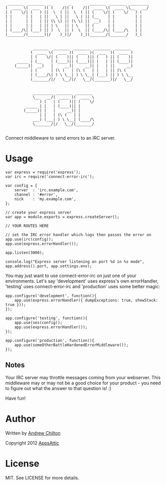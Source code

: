 ```
 _______  _______  _        _        _______  _______ _________
(  ____ \(  ___  )( (    /|( (    /|(  ____ \(  ____ \\__   __/
| (    \/| (   ) ||  \  ( ||  \  ( || (    \/| (    \/   ) (   
| |      | |   | ||   \ | ||   \ | || (__    | |         | |   
| |      | |   | || (\ \) || (\ \) ||  __)   | |         | |   
| |      | |   | || | \   || | \   || (      | |         | |   
| (____/\| (___) || )  \  || )  \  || (____/\| (____/\   | |   
(_______/(_______)|/    )_)|/    )_)(_______/(_______/   )_(   
                                                               

            _______  _______  _______  _______  _______ 
           (  ____ \(  ____ )(  ____ )(  ___  )(  ____ )
           | (    \/| (    )|| (    )|| (   ) || (    )|
     _____ | (__    | (____)|| (____)|| |   | || (____)|
    (_____)|  __)   |     __)|     __)| |   | ||     __)
           | (      | (\ (   | (\ (   | |   | || (\ (   
           | (____/\| ) \ \__| ) \ \__| (___) || ) \ \__
           (_______/|/   \__/|/   \__/(_______)|/   \__/
                                                        

            _________ _______  _______ 
            \__   __/(  ____ )(  ____ \
               ) (   | (    )|| (    \/
         _____ | |   | (____)|| |      
        (_____)| |   |     __)| |      
               | |   | (\ (   | |      
            ___) (___| ) \ \__| (____/\
            \_______/|/   \__/(_______/
                                       
```

Connect middleware to send errors to an IRC server.

# Usage #

    var express = require('express');
    var irc = require('connect-error-irc');

    var config = {
        server  : 'irc.example.com',
        channel : '#error',
        nick    : 'my.example.com',
    };

    // create your express server
    var app = module.exports = express.createServer();

    // YOUR ROUTES HERE

    // set the IRC error handler which logs then passes the error on
    app.use(irc(config));
    app.use(express.errorHandler());

    app.listen(3000);

    console.log("Express server listening on port %d in %s mode", app.address().port, app.settings.env);

You may just want to use connect-error-irc on just one of your environments. Let's say 'development' uses express's own
errorHandler, 'testing' uses connect-error-irc and 'production' uses some better magic:

    app.configure('development', function(){
        app.use(express.errorHandler({ dumpExceptions: true, showStack: true }));
    });

    app.configure('testing', function(){
        app.use(ses(config));
        app.use(express.errorHandler());
    });

    app.configure('production', function(){
        app.use(someOtherBattleHardenedErrorMiddleware());
    });

## Notes ##

Your IRC server may throttle messages coming from your webserver. This middleware may or may not be a good choice for
your product - you need to figure out what the answer to that question is! :)

Have fun!

# Author #

Written by [Andrew Chilton](http://chilts.org/blog/)

Copyright 2012 [AppsAttic](http://appsattic.com/)

# License #

MIT. See LICENSE for more details.

[npm]: http://github.com/isaacs/npm
